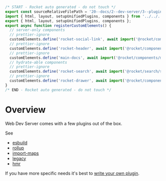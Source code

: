 ```js server
/* START - Rocket auto generated - do not touch */
export const sourceRelativeFilePath = '20--docs/2--dev-server/3--plugins/1--overview.rocket.md';
import { html, layout, setupUnifiedPlugins, components } from '../../../recursive.data.js';
export { html, layout, setupUnifiedPlugins, components };
export async function registerCustomElements() {
  // server-only components
  // prettier-ignore
  customElements.define('rocket-social-link', await import('@rocket/components/social-link.js').then(m => m.RocketSocialLink));
  // prettier-ignore
  customElements.define('rocket-header', await import('@rocket/components/header.js').then(m => m.RocketHeader));
  // prettier-ignore
  customElements.define('main-docs', await import('@rocket/components/main-docs.js').then(m => m.MainDocs));
  // hydrate-able components
  // prettier-ignore
  customElements.define('rocket-search', await import('@rocket/search/search.js').then(m => m.RocketSearch));
  // prettier-ignore
  customElements.define('rocket-drawer', await import('@rocket/components/drawer.js').then(m => m.RocketDrawer));
}
/* END - Rocket auto generated - do not touch */
```

# Overview

Web Dev Server comes with a few plugins out of the box.

See

- [esbuild](./esbuild.md)
- [rollup](./rollup.md)
- [import-maps](./import-maps.md)
- [legacy](./legacy.md)
- [hmr](./hmr.md)

If you have more specific needs it's best to [write your own plugin](../writing-plugins/overview.md).
